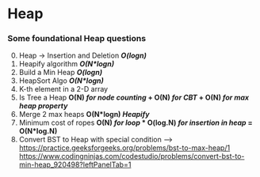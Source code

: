 # Heap
### Some foundational Heap questions 
0) Heap -> Insertion and Deletion **_O(logn)_**
1) Heapify algorithm **_O(N*logn)_**
2) Build a Min Heap **_O(logn)_**
3) HeapSort Algo **_O(N*logn)_**
4) K-th element in a 2-D array
5) Is Tree a Heap **O(N) _for node counting_ + O(N) _for CBT_ + O(N) _for max heap property_**
6) Merge 2 max heaps  **O(N*logn) _Heapify_**
7) Minimum cost of ropes **O(N) _for loop_ * O(log.N) _for insertion in heap_ = O(N*log.N)**
8) Convert BST to Heap with special condition --> https://practice.geeksforgeeks.org/problems/bst-to-max-heap/1 https://www.codingninjas.com/codestudio/problems/convert-bst-to-min-heap_920498?leftPanelTab=1
